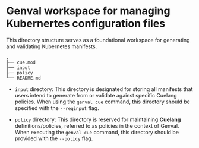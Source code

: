 # Genval workspace for managing Kubernertes configuration files


This directory structure serves as a foundational workspace for generating and validating Kubernetes manifests.

```shell
.
├── cue.mod
├── input
├── policy
└── README.md
```

- `input` directory: This directory is designated for storing all manifests that users intend to generate from or validate against specific Cuelang policies. When using the `genval cue` command, this directory should be specified with the `--reqinput` flag.

- `policy` directory: This directory is reserved for maintaining **Cuelang** definitions/policies, referred to as policies in the context of Genval. When executing the `genval cue` command, this directory should be provided with the `--policy` flag.
